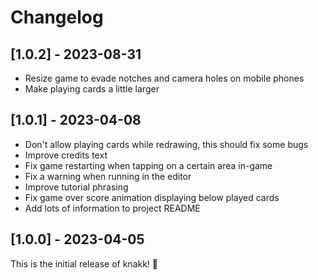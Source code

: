 # Changelog

## [1.0.2] - 2023-08-31

- Resize game to evade notches and camera holes on mobile phones
- Make playing cards a little larger

## [1.0.1] - 2023-04-08

- Don't allow playing cards while redrawing, this should fix some bugs
- Improve credits text
- Fix game restarting when tapping on a certain area in-game
- Fix a warning when running in the editor
- Improve tutorial phrasing
- Fix game over score animation displaying below played cards
- Add lots of information to project README

## [1.0.0] - 2023-04-05

This is the initial release of knakk! 🎉
